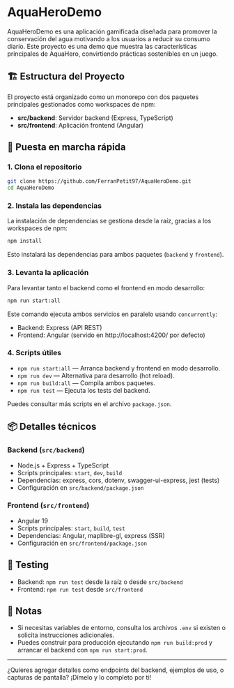 # AquaHeroDemo

AquaHeroDemo es una aplicación gamificada diseñada para promover la conservación del agua motivando a los usuarios a reducir su consumo diario. Este proyecto es una demo que muestra las características principales de AquaHero, convirtiendo prácticas sostenibles en un juego.

## 🏗️ Estructura del Proyecto

El proyecto está organizado como un monorepo con dos paquetes principales gestionados como workspaces de npm:

- **src/backend**: Servidor backend (Express, TypeScript)
- **src/frontend**: Aplicación frontend (Angular)

## 🚀 Puesta en marcha rápida

### 1. Clona el repositorio

```bash
git clone https://github.com/FerranPetit97/AquaHeroDemo.git
cd AquaHeroDemo
```

### 2. Instala las dependencias

La instalación de dependencias se gestiona desde la raíz, gracias a los workspaces de npm:

```bash
npm install
```

Esto instalará las dependencias para ambos paquetes (`backend` y `frontend`).

### 3. Levanta la aplicación

Para levantar tanto el backend como el frontend en modo desarrollo:

```bash
npm run start:all
```

Este comando ejecuta ambos servicios en paralelo usando `concurrently`:
- Backend: Express (API REST)
- Frontend: Angular (servido en http://localhost:4200/ por defecto)

### 4. Scripts útiles

- `npm run start:all` — Arranca backend y frontend en modo desarrollo.
- `npm run dev` — Alternativa para desarrollo (hot reload).
- `npm run build:all` — Compila ambos paquetes.
- `npm run test` — Ejecuta los tests del backend.

Puedes consultar más scripts en el archivo `package.json`.

## 📦 Detalles técnicos

### Backend (`src/backend`)
- Node.js + Express + TypeScript
- Scripts principales: `start`, `dev`, `build`
- Dependencias: express, cors, dotenv, swagger-ui-express, jest (tests)
- Configuración en `src/backend/package.json`

### Frontend (`src/frontend`)
- Angular 19
- Scripts principales: `start`, `build`, `test`
- Dependencias: Angular, maplibre-gl, express (SSR)
- Configuración en `src/frontend/package.json`

## 🧪 Testing

- Backend: `npm run test` desde la raíz o desde `src/backend`
- Frontend: `npm run test` desde `src/frontend`

## 📄 Notas

- Si necesitas variables de entorno, consulta los archivos `.env` si existen o solicita instrucciones adicionales.
- Puedes construir para producción ejecutando `npm run build:prod` y arrancar el backend con `npm run start:prod`.

---

¿Quieres agregar detalles como endpoints del backend, ejemplos de uso, o capturas de pantalla? ¡Dímelo y lo completo por ti!

